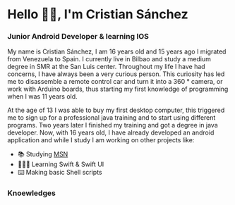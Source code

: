 # Hello 👋🏽, I'm Cristian Sánchez 

### Junior Android Developer &  learning IOS

My name is Cristian Sánchez, I am 16 years old and 15 years ago I migrated from Venezuela to Spain. I currently live in Bilbao and study a medium degree in SMR at the San Luis center. Throughout my life I have had concerns, I have always been a very curious person. This curiosity has led me to disassemble a remote control car and turn it into a 360 ° camera, or work with Arduino boards, thus starting my first knowledge of programming when I was 11 years old. 

At the age of 13 I was able to buy my first desktop computer, this triggered me to sign up for a professional java training and to start using different programs. Two years later I finished my training and got a degree in java developer. Now, with 16 years old, I have already developed an android application and while I study I am working on other projects like:

- 📚 Studying [MSN](https://www.centrosanluis.com/estudios/microcomputer-systems-networks-programme "Microcomputer systems and networks")
- 🧑🏽‍💻 Learning Swift & Swift UI
- ⌨️ Making basic Shell scripts

### Knoewledges

